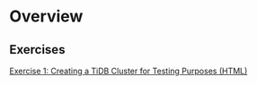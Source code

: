 # Overview
## Exercises
<a href="./text-lab/overview.html">Exercise 1: Creating a TiDB Cluster for Testing Purposes (HTML)</a>